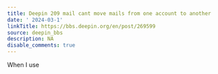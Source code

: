 ```yaml
---
title: Deepin 209 mail cant move mails from one account to another
date: ' 2024-03-1'
linkTitle: https://bbs.deepin.org/en/post/269599
source: deepin_bbs
description: NA
disable_comments: true
---
```

When I use
